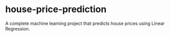 # house-price-prediction
A complete machine learning project that predicts house prices using Linear Regression.
